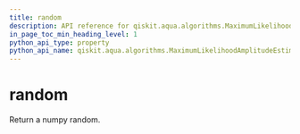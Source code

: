 ```yaml
---
title: random
description: API reference for qiskit.aqua.algorithms.MaximumLikelihoodAmplitudeEstimation.random
in_page_toc_min_heading_level: 1
python_api_type: property
python_api_name: qiskit.aqua.algorithms.MaximumLikelihoodAmplitudeEstimation.random
---
```


# random

Return a numpy random.

